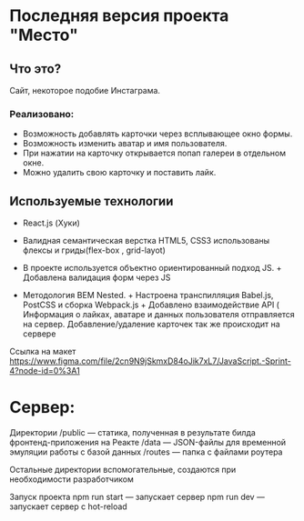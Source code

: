 # Последняя версия проекта "Место"



## Что это?
Сайт, некоторое подобие Инстаграма. 
### Реализовано: 
+ Возможность добавлять карточки через всплывающее окно формы.
+ Возможность изменить аватар и имя пользователя. 
+ При нажатии на карточку открывается попап галереи в отдельном окне. 
+ Можно удалить свою карточку и поставить лайк.


## Используемые технологии
+ React.js (Хуки)
+ Валидная семантическая верстка HTML5, CSS3 использованы флексы и гриды(flex-box , grid-layot) 
+ В проекте используется объектно ориентированный подход JS. + Добавлена валидация форм через JS

+ Методология BEM Nested. + Настроена транспилляция Babel.js, PostCSS и сборка Webpack.js +  Добавлено взаимодействие API ( Информация о лайках, аватаре и данных пользователя отправляется на сервер. Добавление/удаление карточек так же происходит на сервере

Ссылка на макет https://www.figma.com/file/2cn9N9jSkmxD84oJik7xL7/JavaScript.-Sprint-4?node-id=0%3A1






# Сервер:

Директории
/public — статика, полученная в результате билда фронтенд-приложения на Реакте
/data — JSON-файлы для временной эмуляции работы с базой данных
/routes — папка с файлами роутера

Остальные директории вспомогательные, создаются при необходимости разработчиком

Запуск проекта
npm run start — запускает сервер
npm run dev — запускает сервер с hot-reload
